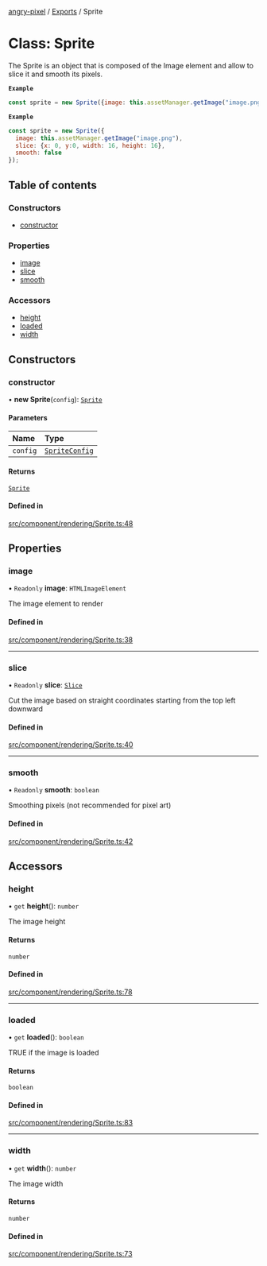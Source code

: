 [angry-pixel](../README.md) / [Exports](../modules.md) / Sprite

# Class: Sprite

The Sprite is an object that is composed of the Image element and allow to slice it and smooth its pixels.

**`Example`**

```js
const sprite = new Sprite({image: this.assetManager.getImage("image.png")});
```

**`Example`**

```js
const sprite = new Sprite({
  image: this.assetManager.getImage("image.png"),
  slice: {x: 0, y:0, width: 16, height: 16},
  smooth: false
});
```

## Table of contents

### Constructors

- [constructor](Sprite.md#constructor)

### Properties

- [image](Sprite.md#image)
- [slice](Sprite.md#slice)
- [smooth](Sprite.md#smooth)

### Accessors

- [height](Sprite.md#height)
- [loaded](Sprite.md#loaded)
- [width](Sprite.md#width)

## Constructors

### constructor

• **new Sprite**(`config`): [`Sprite`](Sprite.md)

#### Parameters

| Name | Type |
| :------ | :------ |
| `config` | [`SpriteConfig`](../interfaces/SpriteConfig.md) |

#### Returns

[`Sprite`](Sprite.md)

#### Defined in

[src/component/rendering/Sprite.ts:48](https://github.com/angry-pixel-studio/angry-pixel-engine/blob/2e7a4eb/src/component/rendering/Sprite.ts#L48)

## Properties

### image

• `Readonly` **image**: `HTMLImageElement`

The image element to render

#### Defined in

[src/component/rendering/Sprite.ts:38](https://github.com/angry-pixel-studio/angry-pixel-engine/blob/2e7a4eb/src/component/rendering/Sprite.ts#L38)

___

### slice

• `Readonly` **slice**: [`Slice`](../interfaces/Slice.md)

Cut the image based on straight coordinates starting from the top left downward

#### Defined in

[src/component/rendering/Sprite.ts:40](https://github.com/angry-pixel-studio/angry-pixel-engine/blob/2e7a4eb/src/component/rendering/Sprite.ts#L40)

___

### smooth

• `Readonly` **smooth**: `boolean`

Smoothing pixels (not recommended for pixel art)

#### Defined in

[src/component/rendering/Sprite.ts:42](https://github.com/angry-pixel-studio/angry-pixel-engine/blob/2e7a4eb/src/component/rendering/Sprite.ts#L42)

## Accessors

### height

• `get` **height**(): `number`

The image height

#### Returns

`number`

#### Defined in

[src/component/rendering/Sprite.ts:78](https://github.com/angry-pixel-studio/angry-pixel-engine/blob/2e7a4eb/src/component/rendering/Sprite.ts#L78)

___

### loaded

• `get` **loaded**(): `boolean`

TRUE if the image is loaded

#### Returns

`boolean`

#### Defined in

[src/component/rendering/Sprite.ts:83](https://github.com/angry-pixel-studio/angry-pixel-engine/blob/2e7a4eb/src/component/rendering/Sprite.ts#L83)

___

### width

• `get` **width**(): `number`

The image width

#### Returns

`number`

#### Defined in

[src/component/rendering/Sprite.ts:73](https://github.com/angry-pixel-studio/angry-pixel-engine/blob/2e7a4eb/src/component/rendering/Sprite.ts#L73)
